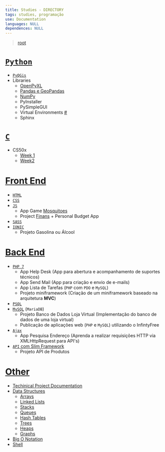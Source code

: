 ```yaml
---
title: Studies - DIRECTORY
tags: studies, programação
use: Documentation
languages: NULL
dependences: NULL
---
```


> [root](./README.md)

# [`Python`](./PYTHON/README.md)
- [`PyQGis`](./PYTHON/PYQGIS/README.md)
- Libraries
    - [OpenPyXL](./PYTHON/openpyxl.md)
    - [Pandas e GeoPandas](./PYTHON/geo-pandas.md)
    - [NumPy](./PYTHON/numpy.md)
    - PyInstaller
    - PySimpleGUI
    - Virtual Environments [#](https://docs.python.org/3/tutorial/venv.html)
    - Sphinx

# [`C`](./C/)
- CS50x 
	- [Week 1](./cs50x/week1/README.md)
	- [Week2](./cs50x/week2/README.md)


# [Front End](./Front_End/)
- [`HTML`](./Front_End/HTML/README.md)
- [`CSS`](./Front_End/CSS/README.md)
- [`JS`](./Front_End/JS/README.md)  
    - App Game [Mosquitoes](https://github.com/see7e/Mosquitoes-WebGame)
    - Project [Finans](https://github.com/see7e/Finans) + Personal Budget App
- [`SASS`](./Front_End/SASS/README.md)
- [`IONIC`](./Front_End/IONIC/README.md)
    - Projeto Gasolina ou Álcool

# [Back End](./Back_End/)
- [`PHP 7`](./Back_End/PHP/README.md)
    - App Help Desk (App para abertura e acompanhamento de suportes técnicos)
    - App Send Mail (App para criação e envio de e-mails)
    - App Lista de Tarefas (`PHP` com `PDO` e `MySQL`)
    - Projeto miniframework (Criação de um miniframework baseado na arquitetura **MVC**)
- [`PSQL`](./Back_End/PSQL/README.md)
- [`MySQL`](./Back_End/MySQL/README.md) (`MariaDB`)
    - Projeto Banco de Dados Loja Virtual (Implementação do banco de dados de uma loja virtual)
    - Publicação de aplicações web (`PHP` e `MySQL`) utilizando o InfintyFree
- [`Ajax`](./Back_End/Ajax/README.md)
    - App Pesquisa Endereço (Aprenda a realizar requisições HTTP via XMLHttpRequest para API's)
- [`API` com Slim Framework](./Back_End/API/README.md)
    - Projeto API de Produtos

# [Other](./Other)
- [Techinical Project Documentation](./Other/project_documentation.md)
- [Data Structures](./Other/data_structure.md)
    -   [Arrays](./Other/ds_array.md)
    -   [Linked Lists](./Other/ds_linked_list.md)
    -   [Stacks](./Other/ds_stack.md)
    -   [Queues](./Other/ds_queue.md)
    -   [Hash Tables](./Other/ds_hash_table.md)
    -   [Trees](./Other/ds_tree.md)
    -   [Heaps](./Other/ds_heap.md)
    -   [Graphs](./Other/ds_graph.md)
- [Big O Notation](./Other/big_o_notation.md)
- [Shell](./Other/shell.md)
